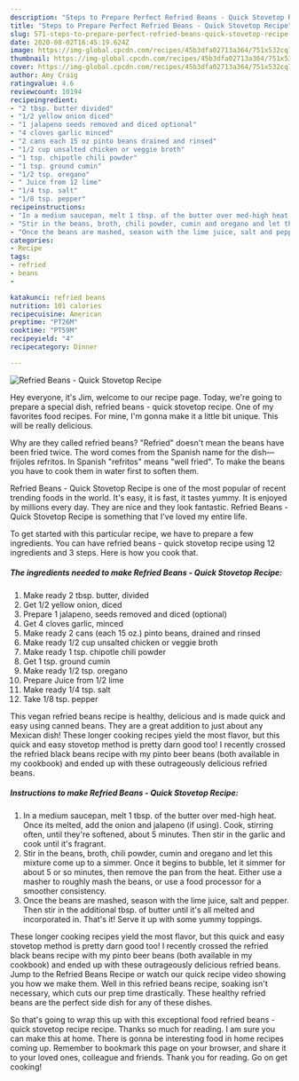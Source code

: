 ```yaml
---
description: "Steps to Prepare Perfect Refried Beans - Quick Stovetop Recipe"
title: "Steps to Prepare Perfect Refried Beans - Quick Stovetop Recipe"
slug: 571-steps-to-prepare-perfect-refried-beans-quick-stovetop-recipe
date: 2020-08-02T16:45:19.624Z
image: https://img-global.cpcdn.com/recipes/45b3dfa02713a364/751x532cq70/refried-beans-quick-stovetop-recipe-recipe-main-photo.jpg
thumbnail: https://img-global.cpcdn.com/recipes/45b3dfa02713a364/751x532cq70/refried-beans-quick-stovetop-recipe-recipe-main-photo.jpg
cover: https://img-global.cpcdn.com/recipes/45b3dfa02713a364/751x532cq70/refried-beans-quick-stovetop-recipe-recipe-main-photo.jpg
author: Amy Craig
ratingvalue: 4.6
reviewcount: 10194
recipeingredient:
- "2 tbsp. butter divided"
- "1/2 yellow onion diced"
- "1 jalapeno seeds removed and diced optional"
- "4 cloves garlic minced"
- "2 cans each 15 oz pinto beans drained and rinsed"
- "1/2 cup unsalted chicken or veggie broth"
- "1 tsp. chipotle chili powder"
- "1 tsp. ground cumin"
- "1/2 tsp. oregano"
- " Juice from 12 lime"
- "1/4 tsp. salt"
- "1/8 tsp. pepper"
recipeinstructions:
- "In a medium saucepan, melt 1 tbsp. of the butter over med-high heat. Once its melted, add the onion and jalapeno (if using). Cook, stirring often, until they&#39;re softened, about 5 minutes. Then stir in the garlic and cook until it&#39;s fragrant."
- "Stir in the beans, broth, chili powder, cumin and oregano and let this mixture come up to a simmer. Once it begins to bubble, let it simmer for about 5 or so minutes, then remove the pan from the heat. Either use a masher to roughly mash the beans, or use a food processor for a smoother consistency."
- "Once the beans are mashed, season with the lime juice, salt and pepper. Then stir in the additional tbsp. of butter until it&#39;s all melted and incorporated in. That&#39;s it! Serve it up with some yummy toppings."
categories:
- Recipe
tags:
- refried
- beans
- 

katakunci: refried beans  
nutrition: 101 calories
recipecuisine: American
preptime: "PT26M"
cooktime: "PT59M"
recipeyield: "4"
recipecategory: Dinner

---
```



![Refried Beans - Quick Stovetop Recipe](https://img-global.cpcdn.com/recipes/45b3dfa02713a364/751x532cq70/refried-beans-quick-stovetop-recipe-recipe-main-photo.jpg)

Hey everyone, it's Jim, welcome to our recipe page. Today, we're going to prepare a special dish, refried beans - quick stovetop recipe. One of my favorites food recipes. For mine, I'm gonna make it a little bit unique. This will be really delicious.

Why are they called refried beans? &#34;Refried&#34; doesn&#39;t mean the beans have been fried twice. The word comes from the Spanish name for the dish—frijoles refritos. In Spanish &#34;refritos&#34; means &#34;well fried&#34;. To make the beans you have to cook them in water first to soften them.

Refried Beans - Quick Stovetop Recipe is one of the most popular of recent trending foods in the world. It's easy, it is fast, it tastes yummy. It is enjoyed by millions every day. They are nice and they look fantastic. Refried Beans - Quick Stovetop Recipe is something that I've loved my entire life.


To get started with this particular recipe, we have to prepare a few ingredients. You can have refried beans - quick stovetop recipe using 12 ingredients and 3 steps. Here is how you cook that.

<!--inarticleads1-->

##### The ingredients needed to make Refried Beans - Quick Stovetop Recipe:

1. Make ready 2 tbsp. butter, divided
1. Get 1/2 yellow onion, diced
1. Prepare 1 jalapeno, seeds removed and diced (optional)
1. Get 4 cloves garlic, minced
1. Make ready 2 cans (each 15 oz.) pinto beans, drained and rinsed
1. Make ready 1/2 cup unsalted chicken or veggie broth
1. Make ready 1 tsp. chipotle chili powder
1. Get 1 tsp. ground cumin
1. Make ready 1/2 tsp. oregano
1. Prepare  Juice from 1/2 lime
1. Make ready 1/4 tsp. salt
1. Take 1/8 tsp. pepper


This vegan refried beans recipe is healthy, delicious and is made quick and easy using canned beans. They are a great addition to just about any Mexican dish! These longer cooking recipes yield the most flavor, but this quick and easy stovetop method is pretty darn good too! I recently crossed the refried black beans recipe with my pinto beer beans (both available in my cookbook) and ended up with these outrageously delicious refried beans. 

<!--inarticleads2-->

##### Instructions to make Refried Beans - Quick Stovetop Recipe:

1. In a medium saucepan, melt 1 tbsp. of the butter over med-high heat. Once its melted, add the onion and jalapeno (if using). Cook, stirring often, until they&#39;re softened, about 5 minutes. Then stir in the garlic and cook until it&#39;s fragrant.
1. Stir in the beans, broth, chili powder, cumin and oregano and let this mixture come up to a simmer. Once it begins to bubble, let it simmer for about 5 or so minutes, then remove the pan from the heat. Either use a masher to roughly mash the beans, or use a food processor for a smoother consistency.
1. Once the beans are mashed, season with the lime juice, salt and pepper. Then stir in the additional tbsp. of butter until it&#39;s all melted and incorporated in. That&#39;s it! Serve it up with some yummy toppings.


These longer cooking recipes yield the most flavor, but this quick and easy stovetop method is pretty darn good too! I recently crossed the refried black beans recipe with my pinto beer beans (both available in my cookbook) and ended up with these outrageously delicious refried beans. Jump to the Refried Beans Recipe or watch our quick recipe video showing you how we make them. Well in this refried beans recipe, soaking isn&#39;t necessary, which cuts our prep time drastically. These healthy refried beans are the perfect side dish for any of these dishes. 

So that's going to wrap this up with this exceptional food refried beans - quick stovetop recipe recipe. Thanks so much for reading. I am sure you can make this at home. There is gonna be interesting food in home recipes coming up. Remember to bookmark this page on your browser, and share it to your loved ones, colleague and friends. Thank you for reading. Go on get cooking!
